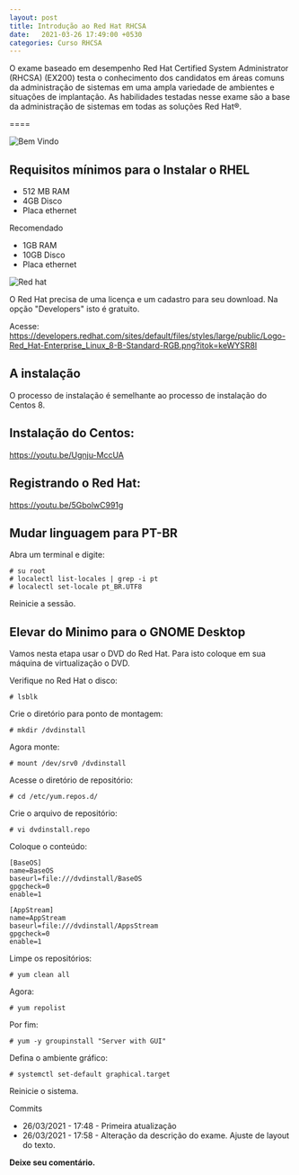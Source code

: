 ```yaml
---
layout: post
title: Introdução ao Red Hat RHCSA
date:   2021-03-26 17:49:00 +0530
categories: Curso RHCSA
---
```

O exame baseado em desempenho Red Hat Certified System Administrator (RHCSA) (EX200) testa o conhecimento dos candidatos em áreas comuns da administração de sistemas em uma ampla variedade de ambientes e situações de implantação. As habilidades testadas nesse exame são a base da administração de sistemas em todas as soluções Red Hat®.

====

![Bem Vindo](https://developers.redhat.com/sites/default/files/styles/large/public/RHEL-helloworld.png?itok=kTPVSU3E)


Requisitos mínimos para o Instalar o RHEL
---

* 512 MB RAM
* 4GB Disco
* Placa ethernet

Recomendado

* 1GB RAM
* 10GB Disco
* Placa ethernet

![Red hat](https://developers.redhat.com/sites/default/files/styles/large/public/Logo-Red_Hat-Enterprise_Linux_8-B-Standard-RGB.png?itok=keWYSR8I)

O Red Hat precisa de uma licença e um cadastro para seu download. Na opção "Developers" isto é gratuito. 

Acesse:
https://developers.redhat.com/sites/default/files/styles/large/public/Logo-Red_Hat-Enterprise_Linux_8-B-Standard-RGB.png?itok=keWYSR8I

## A instalação
O processo de instalação é semelhante ao processo de instalação do Centos 8. 

## Instalação do Centos:
https://youtu.be/Ugnju-MccUA

## Registrando o Red Hat:
https://youtu.be/5GbolwC991g


## Mudar linguagem para PT-BR
Abra um terminal e digite:

```
# su root
# localectl list-locales | grep -i pt
# localectl set-locale pt_BR.UTF8
```

Reinicie a sessão.

## Elevar do Minimo para o GNOME Desktop

Vamos nesta etapa usar o DVD do Red Hat. Para isto coloque em sua máquina de virtualização o DVD.

Verifique no Red Hat o disco:

```
# lsblk
```

Crie o diretório para ponto de montagem:

```
# mkdir /dvdinstall
```

Agora monte:

```
# mount /dev/srv0 /dvdinstall
```

Acesse o diretório de repositório:

```
# cd /etc/yum.repos.d/
```

Crie o arquivo de repositório:

```
# vi dvdinstall.repo
```

Coloque o conteúdo:

```
[BaseOS]
name=BaseOS
baseurl=file:///dvdinstall/BaseOS
gpgcheck=0
enable=1

[AppStream]
name=AppStream
baseurl=file:///dvdinstall/AppsStream
gpgcheck=0
enable=1
```

Limpe os repositórios:

```
# yum clean all
```

Agora:

```
# yum repolist
```


Por fim:

```
# yum -y groupinstall "Server with GUI"
```

Defina o ambiente gráfico:

```
# systemctl set-default graphical.target
```

Reinicie o sistema.


Commits
- 26/03/2021 - 17:48 - Primeira atualização
- 26/03/2021 - 17:58 - Alteração da descrição do exame. Ajuste de layout do texto.

**Deixe seu comentário.**

